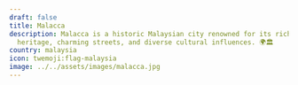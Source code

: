 ```yaml
---
draft: false
title: Malacca
description: Malacca is a historic Malaysian city renowned for its rich colonial
  heritage, charming streets, and diverse cultural influences. 🌍🏛️
country: malaysia
icon: twemoji:flag-malaysia
image: ../../assets/images/malacca.jpg
---
```

